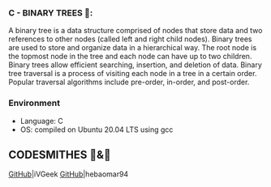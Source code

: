 ### C - BINARY TREES 🌴:

A binary tree is a data structure comprised of nodes that store data and two references to other nodes (called left and right child nodes). 
Binary trees are used to store and organize data in a hierarchical way. 
The root node is the topmost node in the tree and each node can have up to two children. Binary trees allow efficient searching, insertion, and deletion of data. 
Binary tree traversal is a process of visiting each node in a tree in a certain order. 
Popular traversal algorithms include pre-order, in-order, and post-order.


### Environment
* Language:  C
* OS: compiled on Ubuntu 20.04 LTS using gcc

## CODESMITHES 🦊&🌻

[GitHub](https://github.com/iVGeek)|iVGeek
[GitHub](https://github.com/hebaomar94)|hebaomar94

